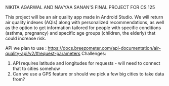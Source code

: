 NIKITA AGARWAL AND NAVYAA SANAN'S FINAL PROJECT FOR CS 125

This project will be an air quality app made in Android Studio. We will return air quality indexes (AQIs) along with personalized recommendations, as well as the option to get information tailored for people with specific conditions (asthma, pregnancy) and specific age groups (children, the elderly) that could increase risk.

API we plan to use : https://docs.breezometer.com/api-documentation/air-quality-api/v2/#request-parameters
Challenges:
1. API requires latitude and longitudes for requests - will need to connect that to cities somehow
2. Can we use a GPS feature or should we pick a few big cities to take data from?
